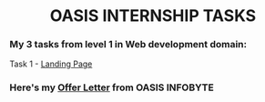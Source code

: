 # <center>OASIS INTERNSHIP TASKS</center>


### My 3 tasks from level 1 in Web development domain:

Task 1 - [Landing Page](https://somya2010.github.io/oibsip_task1/)

  

### Here's my [Offer Letter](https://drive.google.com/file/d/1bJ5QVA_biYbaOFHG3UX-AUWWgN5fN9rd/view) from OASIS INFOBYTE

